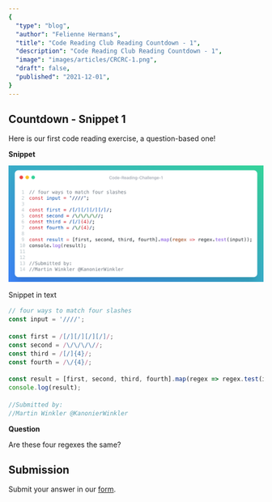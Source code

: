```yaml
---
{
  "type": "blog",
  "author": "Felienne Hermans",
  "title": "Code Reading Club Reading Countdown - 1",
  "description": "Code Reading Club Reading Countdown - 1",
  "image": "images/articles/CRCRC-1.png",
  "draft": false,
  "published": "2021-12-01",
}
---
```




## Countdown - Snippet 1

Here is our first code reading exercise, a question-based one!

**Snippet**

![Advent-of-Code-Dec-2](images/articles/CRCRC-1.png)

Snippet in text

```javascript
// four ways to match four slashes
const input = '////';

const first = /[/][/][/][/]/;
const second = /\/\/\/\//;
const third = /[/]{4}/;
const fourth = /\/{4}/;

const result = [first, second, third, fourth].map(regex => regex.test(input));
console.log(result);

//Submitted by:
//Martin Winkler @KanonierWinkler
```

**Question**

Are these four regexes the same?

## Submission

Submit your answer in our [form](https://forms.gle/241ak21gMu1fRada6).

